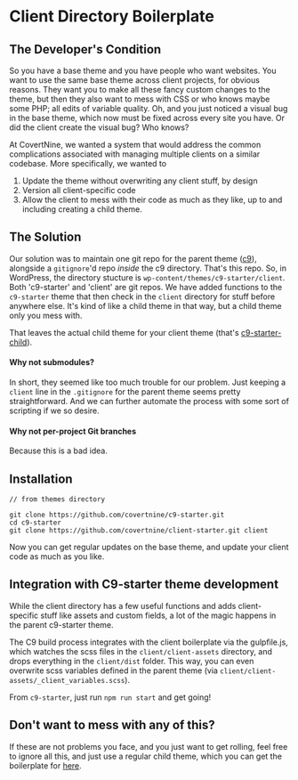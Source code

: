 # Client Directory Boilerplate

## The Developer's Condition

So you have a base theme and you have people who want websites. You want to use the same base theme across client projects, for obvious reasons. They want you to make all these fancy custom changes to the theme, but then they also want to mess with CSS or who knows maybe some PHP; all edits of variable quality. Oh, and you just noticed a visual bug in the base theme, which now must be fixed across every site you have. Or did the client create the visual bug? Who knows?

At CovertNine, we wanted a system that would address the common complications associated with managing multiple clients on a similar codebase. More specifically, we wanted to

1. Update the theme without overwriting any client stuff, by design
2. Version all client-specific code
3. Allow the client to mess with their code as much as they like, up to and including creating a child theme.

## The Solution

Our solution was to maintain one git repo for the parent theme ([c9](https://https://github.com/covertnine/c9-starter)), alongside a `gitignore`'d repo _inside_ the c9 directory. That's this repo. So, in WordPress, the directory stucture is `wp-content/themes/c9-starter/client`. Both 'c9-starter' and 'client' are git repos. We have added functions to the `c9-starter` theme that then check in the `client` directory for stuff before anywhere else. It's kind of like a child theme in that way, but a child theme only you mess with.

That leaves the actual child theme for your client theme (that's [c9-starter-child](https://github.com/covertnine/c9-starter-child)).

#### Why not submodules?

In short, they seemed like too much trouble for our problem. Just keeping a `client` line in the `.gitignore` for the parent theme seems pretty straightforward. And we can further automate the process with some sort of scripting if we so desire.

#### Why not per-project Git branches

Because this is a bad idea.

## Installation

```
// from themes directory

git clone https://github.com/covertnine/c9-starter.git
cd c9-starter
git clone https://github.com/covertnine/client-starter.git client
```

Now you can get regular updates on the base theme, and update your client code as much as you like.

## Integration with C9-starter theme development

While the client directory has a few useful functions and adds client-specific stuff like assets and custom fields, a lot of the magic happens in the parent c9-starter theme.

The C9 build process integrates with the client boilerplate via the gulpfile.js, which watches the scss files in the `client/client-assets` directory, and drops everything in the `client/dist` folder. This way, you can even overwrite scss variables defined in the parent theme (via `client/client-assets/_client_variables.scss`).

From `c9-starter`, just run `npm run start` and get going! 

## Don't want to mess with any of this?

If these are not problems you face, and you just want to get rolling, feel free to ignore all this, and just use a regular child theme, which you can get the boilerplate for [here](https://github.com/covertnine/c9-starter-child).
